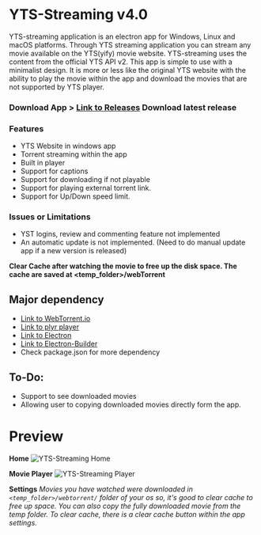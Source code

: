 <!--
  Title: YTS Streaming
  Description: yts streaming is an torrent movie streaming app based on electronJS and yts api. yts streaming is available for Windows, Linux and macOS platforms. It helps to stream movies directly from torrent.
  Author: Bipin Maharjan
  -->

<!-- Keywords: yts streaming, yts movie streaming app, desktop yts streaming app, yts online streaming, yts movies online streaming, yts online movie streaming -->

# YTS-Streaming v4.0

YTS-streaming application is an electron app for Windows, Linux and macOS platforms. Through YTS streaming application you can stream any movie available on the YTS(yify) movie website.
YTS-streaming uses the content from the official YTS API v2. This app is simple to use with a minimalist design. It is more or less like the original YTS website with the ability to play the movie within the app and download the movies that are not supported by YTS player.

### Download App > [Link to Releases](https://github.com/mbpn1/YTS-Streaming/releases) Download latest release

### Features

- YTS Website in windows app
- Torrent streaming within the app
- Built in player
- Support for captions
- Support for downloading if not playable
- Support for playing external torrent link.
- Support for Up/Down speed limit.

### Issues or Limitations

- YST logins, review and commenting feature not implemented
- An automatic update is not implemented. (Need to do manual update app if a new version is released)

**Clear Cache after watching the movie to free up the disk space. The cache are saved at <temp_folder>/webTorrent**

## Major dependency

- [Link to WebTorrent.io](http://webtorrent.io)
- [Link to plyr player](https://plyr.io/)
- [Link to Electron](https://www.electronjs.org/)
- [Link to Electron-Builder](https://github.com/electron-userland/electron-builder)
- Check package.json for more dependency

## To-Do:

- Support to see downloaded movies
- Allowing user to copying downloaded movies directly form the app.

# Preview

**Home**
![YTS-Streaming Home](https://user-images.githubusercontent.com/21078512/123229175-c7420200-d4f5-11eb-90da-39dd3a09bad0.png)

**Movie Player**
![YTS-Streaming Player](https://user-images.githubusercontent.com/21078512/111864151-77e4b680-8987-11eb-9a9b-26ec228162a8.png)

**Settings**
_Movies you have watched were downloaded in `<temp_folder>/webtorrent/` folder of your os so, it's good to clear cache to free up space. You can also copy the fully downloaded movie from the temp folder. To clear cache, there is a clear cache button within the app settings._
